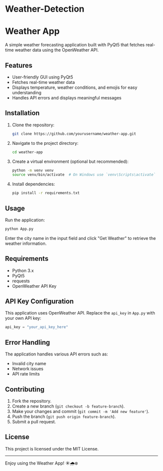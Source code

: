 # Weather-Detection
# Weather App

A simple weather forecasting application built with PyQt5 that fetches real-time weather data using the OpenWeather API.

## Features
- User-friendly GUI using PyQt5
- Fetches real-time weather data
- Displays temperature, weather conditions, and emojis for easy understanding
- Handles API errors and displays meaningful messages

## Installation

1. Clone the repository:
   ```bash
   git clone https://github.com/yourusername/weather-app.git
   ```
2. Navigate to the project directory:
   ```bash
   cd weather-app
   ```
3. Create a virtual environment (optional but recommended):
   ```bash
   python -m venv venv
   source venv/bin/activate  # On Windows use `venv\Scripts\activate`
   ```
4. Install dependencies:
   ```bash
   pip install -r requirements.txt
   ```

## Usage

Run the application:
```bash
python App.py
```

Enter the city name in the input field and click "Get Weather" to retrieve the weather information.

## Requirements

- Python 3.x
- PyQt5
- requests
- OpenWeather API Key

## API Key Configuration
This application uses OpenWeather API. Replace the `api_key` in `App.py` with your own API key:
```python
api_key = "your_api_key_here"
```

## Error Handling
The application handles various API errors such as:
- Invalid city name
- Network issues
- API rate limits

## Contributing

1. Fork the repository.
2. Create a new branch (`git checkout -b feature-branch`).
3. Make your changes and commit (`git commit -m 'Add new feature'`).
4. Push the branch (`git push origin feature-branch`).
5. Submit a pull request.

## License

This project is licensed under the MIT License.

---

Enjoy using the Weather App! ☀️🌧️❄️

